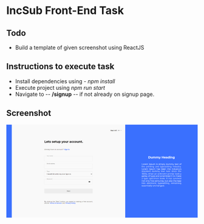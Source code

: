 # IncSub Front-End Task

## Todo

- Build a template of given screenshot using ReactJS

## Instructions to execute task

- Install dependencies using - _npm install_
- Execute project using _npm run start_
- Navigate to -- **/signup** -- if not already on signup page.

## Screenshot

![Template Skeleton](./src/assets/Screenshot.png)
